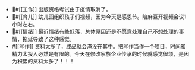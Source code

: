 - #[[工作]] 出版资格考试由于疫情取消了。
- #[[育儿]] 幼儿园组织孩子们视频，因为今天是感恩节。陪麻豆开视频会议1小时左右。
- #[[情绪]] 最近情绪有些低落，总体原因还是不愿意处理自己不想处理的事情，拖延导致了这种感觉。
- #[[写作]] 资料太多了，成品就会淹没在其中。把写作当作一个项目，时间和精力太投入必然是有限的。今天在修改家族企业传承的时候就感觉很烦，是因为积累的资料太多了！！！
